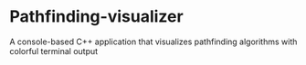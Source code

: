 # Pathfinding-visualizer
A console-based C++ application that visualizes pathfinding algorithms with colorful terminal output
